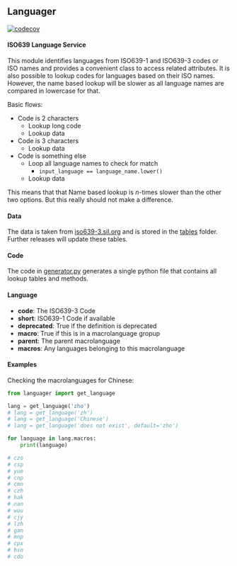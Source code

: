 ## Languager

[![codecov](https://codecov.io/github/joniumGit/languager/branch/master/graph/badge.svg)](https://codecov.io/github/joniumGit/languager)

#### ISO639 Language Service

This module identifies languages from ISO639-1 and ISO639-3 codes or ISO names and provides a convenient class to access
related attributes. It is also possible to lookup codes for languages based on their ISO names. However, the name based
lookup will be slower as all language names are compared in lowercase for that.

Basic flows:

- Code is 2 characters
    - Lookup long code
    - Lookup data
- Code is 3 characters
    - Lookup data
- Code is something else
    - Loop all language names to check for match
        - `input_language == language_name.lower()`
    - Lookup data

This means that that Name based lookup is _n_-times slower than the other two options. But this really should not make a
difference.

#### Data

The data is taken from [iso639-3.sil.org](https://iso639-3.sil.org/code_tables/download_tables)
and is stored in the [tables](./languages/tables) folder. Further releases will update these tables.

#### Code

The code in [generator.py](./languages/generator.py) generates a single python file that contains all lookup tables and
methods.

#### Language

- __code__: The ISO639-3 Code
- __short__: ISO639-1 Code if available
- __deprecated__: True if the definition is deprecated
- __macro__: True if this is in a macrolanguage gropup
- __parent__: The parent macrolanguage
- __macros__: Any languages belonging to this macrolanguage

#### Examples

Checking the macrolanguages for Chinese:

```python
from languager import get_language

lang = get_language('zho')
# lang = get_language('zh')
# lang = get_language('Chinese')
# lang = get_language('does not exist', default='zho')

for language in lang.macros:
    print(language)

# czo
# csp
# yue
# cnp
# cmn
# czh
# hak
# nan
# wuu
# cjy
# lzh
# gan
# mnp
# cpx
# hsn
# cdo
```
